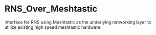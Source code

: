 # RNS_Over_Meshtastic
Interface for RNS using Meshtastic as the underlying networking layer to utilize existing high speed meshtastic hardware.
